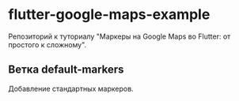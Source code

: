 # flutter-google-maps-example

Репозиторий к туториалу "Маркеры на Google Maps во Flutter: от простого к сложному".

## Ветка default-markers

Добавление стандартных маркеров.